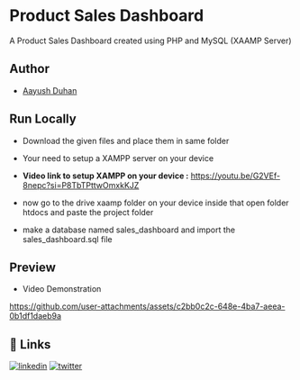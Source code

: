 # Product Sales Dashboard
 A Product Sales Dashboard created using PHP and MySQL (XAAMP Server)


## Author

- [Aayush Duhan](https://github.com/Aayush-Duhan/)

## Run Locally

- Download the given files and place them in same folder

- Your need to setup a XAMPP server on your device
- **Video link to setup XAMPP on your device :** https://youtu.be/G2VEf-8nepc?si=P8TbTPttwOmxkKJZ

- now go to the drive xaamp folder on your device inside that open folder htdocs and paste the project folder

- make a database named sales_dashboard and import the sales_dashboard.sql file

## Preview
- Video Demonstration

https://github.com/user-attachments/assets/c2bb0c2c-648e-4ba7-aeea-0b1df1daeb9a


## 🔗 Links
[![linkedin](https://img.shields.io/badge/linkedin-0A66C2?style=for-the-badge&logo=linkedin&logoColor=white)](https://www.linkedin.com/in/hellouditt/)
[![twitter](https://img.shields.io/badge/twitter-1DA1F2?style=for-the-badge&logo=twitter&logoColor=white)](https://twitter.com/hellouditt)


                       
                      


